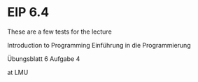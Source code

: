 # EIP 6.4

These are a few tests for the lecture

Introduction to Programming
Einführung in die Programmierung

Übungsblatt 6 Aufgabe 4

at LMU

